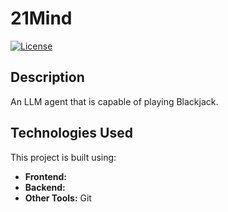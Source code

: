 # 21Mind

[![License](https://img.shields.io/badge/license-MIT-blue.svg)](LICENSE)

## Description

An LLM agent that is capable of playing Blackjack.

## Technologies Used

This project is built using:

- **Frontend:** 
- **Backend:** 
- **Other Tools:** Git
